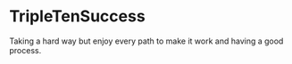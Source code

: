 # TripleTenSuccess
Taking a hard way but enjoy every path to make it work and having a good process.
